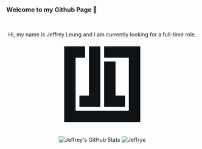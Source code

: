 ### Welcome to my Github Page 👋

<br>
<p align='center'>Hi, my name is Jeffrey Leung and I am currently looking for a full-time role.</p>
 
<h3 align='center'>
 <a href='http://jeffreyleung.netlify.app/'>
  <img src='https://raw.githubusercontent.com/jef1993/jef1993/main/logo.svg' width=200>
 </a>
</h3>
<br>




<div align='center'>
   <img  height=150 src="https://github-readme-stats.vercel.app/api?username=jef1993&show_icons=true&theme=swift" alt="Jeffrey's 
   GitHub Stats" />
   <img height=150 src='https://github-readme-stats.vercel.app/api/top-langs/?username=jef1993&langs_count=3&theme=swift&layout=compact' alt='Jeffrye's lanuages'>
</div>



